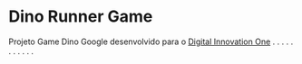 <h1><strong>Dino Runner Game</strong></h1>

<p>Projeto Game Dino Google desenvolvido para o <a href="https://digitalinnovation.one" target="_blank">Digital Innovation One</a>
  .
  .
  .
  .
  .
  .
  .
  .
  .
  .
  .
  <img src="">
  <img src="">
